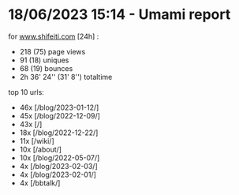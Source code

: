 # 18/06/2023 15:14 - Umami report
for www.shifeiti.com [24h] :

 - 218 (75) page views
 - 91 (18) uniques
 - 68 (19) bounces
 - 2h 36' 24'' (31' 8'') totaltime


top 10 urls:
 - 46x [/blog/2023-01-12/]
 - 45x [/blog/2022-12-09/]
 - 43x [/]
 - 18x [/blog/2022-12-22/]
 - 11x [/wiki/]
 - 10x [/about/]
 - 10x [/blog/2022-05-07/]
 - 4x [/blog/2023-02-03/]
 - 4x [/blog/2023-02-01/]
 - 4x [/bbtalk/]


